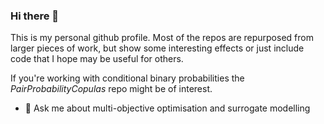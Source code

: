 ### Hi there 👋

This is my personal github profile. Most of the repos are repurposed from larger pieces of work, but show some interesting effects or just include code that I hope may be useful for others. 

If you're working with conditional binary probabilities the <i>PairProbabilityCopulas</i> repo might be of interest.

- 💬 Ask me about multi-objective optimisation and surrogate modelling 

<!--
**John-H-B/John-H-B** is a ✨ _special_ ✨ repository because its `README.md` (this file) appears on your GitHub profile.

Here are some ideas to get you started:

- 🔭 I’m currently working on ...
- 🌱 I’m currently learning ...
- 👯 I’m looking to collaborate on ...
- 🤔 I’m looking for help with ...
- 💬 Ask me about ...
- 📫 How to reach me: ...
- 😄 Pronouns: ...
- ⚡ Fun fact: ...
-->
